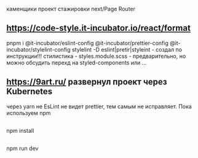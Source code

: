 каменщики проект стажировки next/Page Router
## https://code-style.it-incubator.io/react/format
pnpm i @it-incubator/eslint-config @it-incubator/prettier-config @it-incubator/stylelint-config stylelint -D
eslint|pretir|styleint - создал по инструкции!!!
стилистика - styles.module.scss - предварительно, но можно обсудить перехд на styled-components или ...
## https://9art.ru/ развернул проект через Kubernetes
через yarn не EsLint не видет prettier, тем самым не исправляет. Пока используем npm
##
npm install
##
npm run dev

